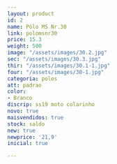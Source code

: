 ```yaml
---
layout: product
id: 2
name: Pólo MS Nr.30
link: polomsnr30
price: 15.3
weight: 500
image: "/assets/images/30.2.jpg"
sec: "/assets/images/30.3.jpg"
thir: "/assets/images/30.1-1.jpg"
four: "/assets/images/30-1.jpg"
categoria: polos
att: padrao
color:
- Branco
discrip: ss19 moto colarinho
novo: true
maisvendidos: true
stock: saldo
new: true
newprice: '21,9'
inicial: true

---
```

